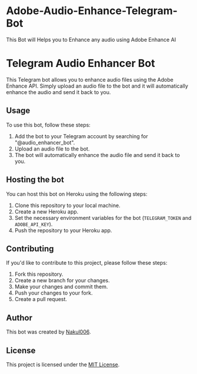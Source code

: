 # Adobe-Audio-Enhance-Telegram-Bot
This Bot will Helps you to Enhance any audio using Adobe Enhance AI
# Telegram Audio Enhancer Bot

This Telegram bot allows you to enhance audio files using the Adobe Enhance API. Simply upload an audio file to the bot and it will automatically enhance the audio and send it back to you.

## Usage

To use this bot, follow these steps:

1. Add the bot to your Telegram account by searching for "@audio_enhancer_bot".
2. Upload an audio file to the bot.
3. The bot will automatically enhance the audio file and send it back to you.

## Hosting the bot

You can host this bot on Heroku using the following steps:

1. Clone this repository to your local machine.
2. Create a new Heroku app.
3. Set the necessary environment variables for the bot (`TELEGRAM_TOKEN` and `ADOBE_API_KEY`).
4. Push the repository to your Heroku app.

## Contributing

If you'd like to contribute to this project, please follow these steps:

1. Fork this repository.
2. Create a new branch for your changes.
3. Make your changes and commit them.
4. Push your changes to your fork.
5. Create a pull request.

## Author

This bot was created by [Nakul006](https://github.com/Nakul006).

## License

This project is licensed under the [MIT License](https://opensource.org/licenses/MIT).
